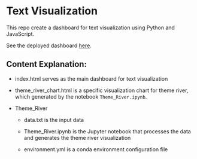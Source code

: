 # Text Visualization
This repo create a dashboard for text visualization using Python and JavaScript.

See the deployed dashboard [here](https://joeyding2003.github.io/DataViz-2_Text-Visualization/).

## Content Explanation:
 - index.html serves as the main dashboard for text visualization
    
 - theme_river_chart.html is a specific visualization chart for theme river, which generated by the notebook `Theme_River.ipynb`.

 - Theme_River
    - data.txt is the input data

    - Theme_River.ipynb is the Jupyter notebook that processes the data and generates the theme river visualization

    - environment.yml is a conda environment configuration file 
